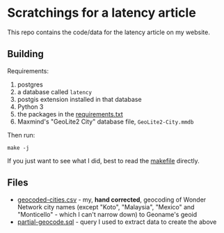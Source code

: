 # Scratchings for a latency article

This repo contains the code/data for the latency article on my website.

## Building

Requirements:

1. postgres
2. a database called `latency`
3. postgis extension installed in that database
4. Python 3
5. the packages in the [requirements.txt](requirements.txt)
6. Maxmind's "GeoLite2 City" database file, `GeoLite2-City.mmdb`

Then run:

```
make -j
```

If you just want to see what I did, best to read the [makefile](Makefile) directly.

## Files

- [geocoded-cities.csv](geocoded-cities.csv) - my, **hand corrected**,
  geocoding of Wonder Network city names (except "Koto", "Malaysia", "Mexico"
  and "Monticello" - which I can't narrow down) to Geoname's geoid
- [partial-geocode.sql](partial-geocode.sql) - query I used to extract data to create the above
